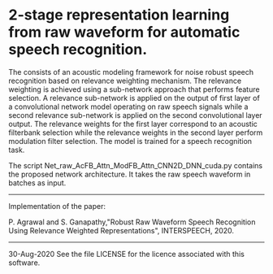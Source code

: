 # 2-stage representation learning from raw waveform for automatic speech recognition.

The consists of an acoustic modeling framework for noise robust speech recognition based on relevance weighting mechanism. The relevance weighting is
achieved using a sub-network approach that performs feature selection. A relevance sub-network is applied on the output of first layer of a convolutional network model operating on raw speech signals while a second relevance sub-network is applied on the second convolutional layer output. The relevance weights for the first layer correspond to an acoustic filterbank selection while the relevance weights in the second layer perform modulation filter selection. The model is trained for a
speech recognition task.

The script Net_raw_AcFB_Attn_ModFB_Attn_CNN2D_DNN_cuda.py contains the proposed network architecture. It takes the raw speech waveform in batches as input.

***************************************************************************************************
Implementation of the paper:

P. Agrawal and S. Ganapathy,"Robust Raw Waveform Speech Recognition Using Relevance Weighted Representations", INTERSPEECH, 2020.

***************************************************************************************************

30-Aug-2020 See the file LICENSE for the licence associated with this software.
